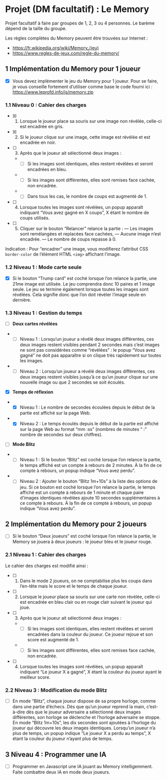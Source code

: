 # Projet (DM facultatif) : Le Memory

Projet facultatif à faire par groupes de 1, 2, 3 ou 4 personnes. Le barème dépend de la taille du groupe.

Les règles complètes du Memory peuvent être trouvées sur Internet : 
 - https://fr.wikipedia.org/wiki/Memory_(jeu)
 - https://www.regles-de-jeux.com/regle-du-memory/

## 1 Implémentation du Memory pour 1 joueur

- [x] Vous devez implémenter le jeu du Memory pour 1 joueur. 
Pour se faire, je vous conseille fortement d’utiliser comme base le code fourni ici : https://www.leprofd.info/js/memory.zip

###  1.1 Niveau 0 : Cahier des charges
- [x] 1. Lorsque le joueur place sa souris sur une image non révélée, celle-ci est encadrée en gris.
- [x] 2. Si le joueur clique sur une image, cette image est révélée et est encadrée en noir.
- [ ] 3. Après que le joueur ait sélectionné deux images :
	- - [ ] Si les images sont identiques, elles restent révélées et seront encadrées en bleu.
	- - [ ] Si les images sont différentes, elles sont remises face cachée, non encadrée.
	- - [ ] Dans tous les cas, le nombre de coups est augmenté de 1.
- [ ] 4. Lorsque toutes les images sont révélées, un popup apparaît indiquant “Vous avez gagné en X coups”, X étant le nombre de coups utilisés.
- [ ] 5. Cliquer sur le bouton “Relancer” relance la partie : — Les images sont remélangées et replacées face cachées, — Aucune image n’est encadrée. — Le nombre de coups repasse à 0.

Indication : Pour “encadrer” une image, vous modifierez l’attribut CSS `border-color` de l’élément HTML `<img>` affichant l’image.

### 1.2 Niveau 1 : Mode carte seule

- [x] Si le bouton “Trump card” est coché lorsque l’on relance la partie, une 21me image est utilisée. Le jeu comprendra donc 10 paires et 1 image seule. Le jeu se termine également lorsque toutes les images sont révélées. Cela signifie donc que l’on doit révéler l’image seule en dernière.

### 1.3 Niveau 1 : Gestion du temps

- [ ] **Deux cartes révélées**
- - [ ] Niveau 1 : Lorsqu’un joueur a révélé deux images différentes, ces deux images restent visibles pendant 2 secondes mais c’est images ne sont pas considérées comme “révélées” : le popup “Vous avez gagné” ne doit pas apparaître si on clique très rapidement sur toutes les images.
- - [ ] Niveau 2 : Lorsqu’un joueur a révélé deux images différentes, ces deux images restent visibles jusqu’à ce qu’un joueur clique sur une nouvelle image ou que 2 secondes se soit écoulés.

- [x] **Temps de réflexion**
- - [x] Niveau 1 : Le nombre de secondes écoulées depuis le début de la partie est affiché sur la page Web.
- - [x] Niveau 2 : Le temps écoulés depuis le début de la partie est affiché sur la page Web au format “mm :ss” (nombres de minutes “ :” nombre de secondes sur deux chiffres).

- [ ] **Mode Blitz**
- - [ ] Niveau 1 : Si le bouton “Blitz” est coché lorsque l’on relance la partie, le temps affiché est un compte à rebours de 2 minutes. À la fin de ce compte à rebours, un popup indique “Vous avez perdu”.
- - [ ] Niveau 2 : Ajouter le bouton “Blitz 1m+10s” à la liste des options de jeu. Si ce bouton est coché lorsque l’on relance la partie, le temps affiché est un compte à rebours de 1 minute et chaque paire d’images identiques révélées ajoute 10 secondes supplémentaires à ce compte à rebours. À la fin de ce compte à rebours, un popup indique “Vous avez perdu”.

## 2 Implémentation du Memory pour 2 joueurs

- [ ] Si le bouton “Deux joueurs” est coché lorsque l’on relance la partie, le Memory se jouera à deux joueurs : le joueur bleu et le joueur rouge.

### 2.1 Niveau 1 : Cahier des charges

Le cahier des charges est modifié ainsi : 
- [ ] 1. Dans le mode 2 joueurs, on ne comptabilise plus les coups dans l’en-tête mais le score et le temps de chaque joueur. 
- [ ] 2. Lorsque le joueur place sa souris sur une carte non révélée, celle-ci est encadrée en bleu clair ou en rouge clair suivant le joueur qui joue. 
- [ ] 3. Après que le joueur ait sélectionné deux images : 
	- - [ ] Si les images sont identiques, elles restent révélées et seront encadrées dans la couleur du joueur. Ce joueur rejoue et son score est augmenté de 1.
	- - [ ] Si les images sont différentes, elles sont remises face cachée, non encadrée. 
- [ ] 4. Lorsque toutes les images sont révélées, un popup apparaît indiquant “Le joueur X a gagné”, X étant la couleur du joueur ayant le meilleur score.

### 2.2 Niveau 3 : Modification du mode Blitz

- [ ] En mode “Blitz”, chaque joueur dispose de sa propre horloge, comme dans une partie d’échecs. Dès que qu’un joueur reprend la main, c’est-à-dire dès que le joueur adversaire a sélectionné deux images différentes, son horloge se déclenche et l’horloge adversaire se stoppe.
En mode “Blitz 1m+10s”, les dix secondes sont ajoutées à l’horloge du joueur qui découvre les deux images identiques.
Lorsqu’un joueur n’a plus de temps, un popup indique “Le joueur X a perdu au temps”, X étant la couleur du joueur n’ayant plus de temps.

## 3 Niveau 4 : Programmer une IA

- [ ] Programmer en Javascript une IA jouant au Memory intelligemment. Faite combattre deux IA en mode deux joueurs.
